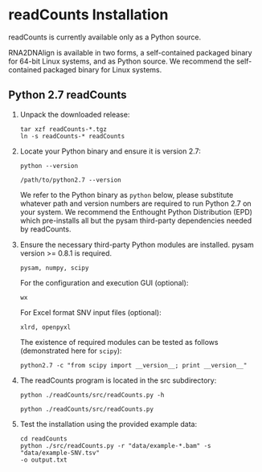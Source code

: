 
# readCounts Installation #

readCounts is currently available only as a Python source.

RNA2DNAlign is available in two forms, a self-contained packaged binary
for 64-bit Linux systems, and as Python source. We recommend the
self-contained packaged binary for Linux systems.

## Python 2.7 readCounts ##

1. Unpack the downloaded release:

    ```
    tar xzf readCounts-*.tgz
    ln -s readCounts-* readCounts
    ```

2. Locate your Python binary and ensure it is version 2.7:

    ```
    python --version

    /path/to/python2.7 --version 
    ``` 

   We refer to the Python binary as `python` below, please substitute
   whatever path and version numbers are required to run Python 2.7 on
   your system. We recommend the Enthought Python Distribution (EPD) which
   pre-installs all but the pysam third-party dependencies needed by readCounts.

3. Ensure the necessary third-party Python modules are installed. pysam version >= 0.8.1 is required. 

    ```
    pysam, numpy, scipy
    ```

   For the configuration and execution GUI (optional):
    
    ```
    wx
    ```

   For Excel format SNV input files (optional):

    ```
    xlrd, openpyxl
    ```

   The existence of required modules can be tested as follows (demonstrated here for `scipy`):

    ```
    python2.7 -c "from scipy import __version__; print __version__"
    ```

4. The readCounts program is located in the src subdirectory:

    ```
    python ./readCounts/src/readCounts.py -h
    
    python ./readCounts/src/readCounts.py
    ```

5. Test the installation using the provided example data:

    ```
    cd readCounts
    python ./src/readCounts.py -r "data/example-*.bam" -s "data/example-SNV.tsv"
    -o output.txt
    ```
